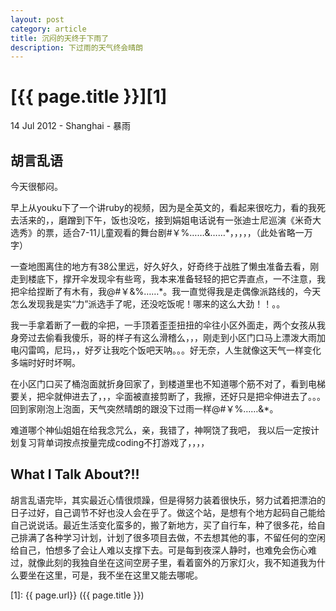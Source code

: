 ```yaml
---
layout: post
category: article
title: 沉闷的天终于下雨了
description: 下过雨的天气终会晴朗
---
```


# [{{ page.title }}][1]

14 Jul 2012 - Shanghai - 暴雨

## 胡言乱语

今天很郁闷。

早上从youku下了一个讲ruby的视频，因为是全英文的，看起来很吃力，看的我死去活来的，，磨蹭到下午，饭也没吃，接到娟姐电话说有一张迪士尼巡演《米奇大选秀》的票，适合7-11儿童观看的舞台剧#￥%……&……*，，，，，（此处省略一万字）

一查地图离住的地方有38公里远，好久好久，好奇终于战胜了懒虫准备去看，刚走到楼底下，撑开伞发现伞有些弯，我本来准备轻轻的把它弄直点，一不注意，我把伞给捏断了有木有，我@#￥&%……*。我一直觉得我是走偶像派路线的，今天怎么发现我是实“力”派选手了呢，还没吃饭呢！哪来的这么大劲！！。。

我一手拿着断了一截的伞把，一手顶着歪歪扭扭的伞往小区外面走，两个女孩从我身旁过去偷看我傻乐，哥的样子有这么滑稽么，，，刚走到小区门口马上漂泼大雨加电闪雷鸣，尼玛，，好歹让我吃个饭吧天呐。。。好无奈，人生就像这天气一样变化多端时好时坏啊。

在小区门口买了桶泡面就折身回家了，到楼道里也不知道哪个筋不对了，看到电梯要关，把伞就伸进去了，，，伞面被直接剪断了，我擦，还好只是把伞伸进去了。。。回到家刚泡上泡面，天气突然晴朗的跟没下过雨一样@#￥%……&*。

难道哪个神仙姐姐在给我念咒么，亲，我错了，神啊饶了我吧， 我以后一定按计划复习背单词按点按量完成coding不打游戏了，，，，

## What I Talk About?!!

胡言乱语完毕，其实最近心情很烦躁，但是得努力装着很快乐，努力试着把漂泊的日子过好，自己调节不好也没人会在乎了。做这个站，是想有个地方起码自己能给自己说说话。最近生活变化蛮多的，搬了新地方，买了自行车，种了很多花，给自己排满了各种学习计划，计划了很多项目去做，不去想其他的事，不留任何的空闲给自己，怕想多了会让人难以支撑下去。可是每到夜深人静时，也难免会伤心难过，就像此刻的我独自坐在这间空房子里，看着窗外的万家灯火，我不知道我为什么要坐在这里，可是，我不坐在这里又能去哪呢。

[1]:    {{ page.url}}  ({{ page.title }})
